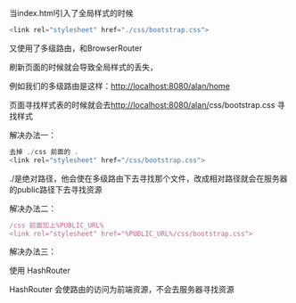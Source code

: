 

当index.html引入了全局样式的时候

```javascript
<link rel="stylesheet" href="./css/bootstrap.css">
```

又使用了多级路由，和BrowserRouter

刷新页面的时候就会导致全局样式的丢失，

例如我们的多级路由是这样：[http://localhost:8080/alan/home](http://localhost:8080/alan/home)

页面寻找样式表的时候就会去[http://localhost:8080/alan/](http://localhost:8080/alan/home)css/bootstrap.css 寻找样式

解决办法一：

```javascript
去掉 ./css 前面的 . 
<link rel="stylesheet" href="/css/bootstrap.css">
```

./是绝对路径，他会使在多级路由下去寻找那个文件，改成相对路径就会在服务器的public路径下去寻找资源

解决办法二：

```javascript
/css 前面加上%PUBLIC_URL%
<link rel="stylesheet" href="%PUBLIC_URL%/css/bootstrap.css">
```

解决办法三：

使用 HashRouter

HashRouter 会使路由的访问为前端资源，不会去服务器寻找资源

